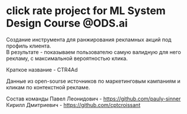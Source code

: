 # click rate project for ML System Design Course @ODS.ai

Создание инструмента для ранжирования рекламных акций под профиль клиента.   
В результате - показываем пользователю самую валидную для него рекламу, с максимальной вероятностью клика.  

Краткое название - CTR4Ad

Данные из open-sourse источников по маркетинговым кампаниям и кликам по контекстной рекламе.

Состав команды
Павел Леонидович - https://github.com/pauly-sinner  
Кирилл Дмитриевич - https://github.com/cptcroissant   
